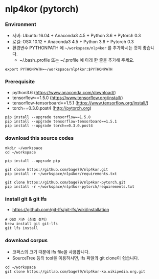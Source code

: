 # nlp4kor (pytorch)
### Environment
- 서버: Ubuntu 16.04 + Anaconda3 4.5 + Python 3.6 + Pytorch 0.3
- 로컬: OSX 10.12 + Anaconda3 4.5 + Python 3.6 + Pytorch 0.3
- 환경변수 PYTHONPATH 에 `~/workspace/nlp4kor` 를 추가하시는 것이 좋습니다.
    - ~/.bash_profile 또는 ~/.profile 에 아래 한 줄을 추가해 주세요.
```shell
export PYTHONPATH=~/workspace/nlp4kor:$PYTHONPATH
```
    	
### Prerequisite
- python3.6 (https://www.anaconda.com/download/)
- tensorflow==1.5.0 (https://www.tensorflow.org/install/)
- tensorflow-tensorboard==1.5.1 (https://www.tensorflow.org/install/)
- torch==0.3.0.post4 (http://pytorch.org)
```shell
pip install --upgrade tensorflow==1.5.0
pip install --upgrade tensorflow-tensorboard==1.5.1
pip install --upgrade torch==0.3.0.post4
```

### download this source codes
```shell
mkdir ~/workspace
cd ~/workspace

pip install --upgrade pip

git clone https://github.com/bage79/nlp4kor.git
pip install -r ~/workspace/nlp4kor/requirements.txt

git clone https://github.com/bage79/nlp4kor-pytorch.git
pip install -r ~/workspace/nlp4kor-pytorch/requirements.txt
```

### install git & git lfs
- https://github.com/git-lfs/git-lfs/wiki/Installation
```shell
# OSX 기준 (최초 설치)
brew install git git-lfs
git lfs install
```

### download corpus
- 코퍼스의 크기 때문에 lfs file을 사용합니다.
- SourceTree 등의 tool을 이용하시면, lfs 파일의 git clone이 쉽습니다. 
```shell
cd ~/workspace
git clone https://gitlab.com/bage79/nlp4kor-ko.wikipedia.org.git
```
